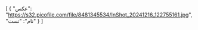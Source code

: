 [
  {
    "عکس": "https://s32.picofile.com/file/8481345534/InShot_20241216_122755161.jpg",
    "نام": "تست"
  }
]